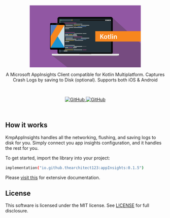 <br/>
<p align="center">
    <a href="https://github.com/TheArchitect123/KmpAppInsights"><img src="./kotlin.jpg" align="center" width=350/></a>
</p>

<p align="center">
A Microsoft AppInsights Client compatible for Kotlin Multiplatform. Captures Crash Logs by saving to Disk (optional). Supports both iOS & Android
</p>
<br/>

<p align="center">
   <a href="https://central.sonatype.com/artifact/io.github.thearchitect123/appInsights">
    <img alt="GitHub" src="https://img.shields.io/maven-central/v/io.github.thearchitect123/appInsights.svg">
  </a>

  <a href="https://github.com/TheArchitect123/KmpAppInsights">
    <img alt="GitHub" src="https://img.shields.io/badge/_Android,_iOS-white.svg">
  </a>
</p>
<br/>

## How it works
KmpAppInsights handles all the networking, flushing, and saving logs to disk for you. Simply connect you app insights configuration, and it handles the rest for you. 

To get started, import the library into your project:

```sh
implementation("io.github.thearchitect123:appInsights:0.1.5")
```

Please [visit this](https://thearchitect123.github.io/ArtifactsDocProduction/develop/kotlin/multiplatform/kmpAppInsights) for extensive documentation.

## License

This software is licensed under the MIT license. See [LICENSE](./LICENSE) for full disclosure.

